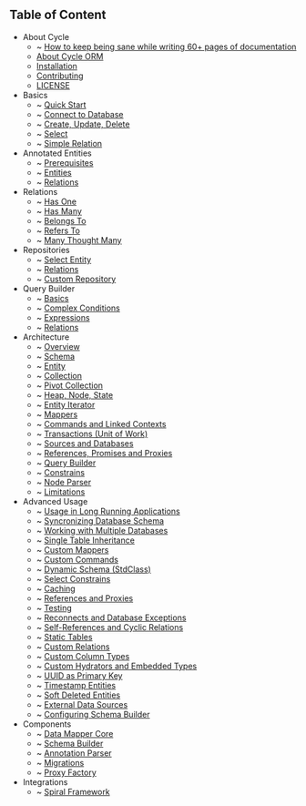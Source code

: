 Table of Content
----------------
* About Cycle
  * ~ [How to keep being sane while writing 60+ pages of documentation](https://github.com/cycle/docs)
  * [About Cycle ORM](intro/about.md)
  * [Installation](intro/install.md)
  * [Contributing](contributing.md)
  * [LICENSE](license.md)
* Basics
  * ~ [Quick Start](basic/quick-start.md)
  * ~ [Connect to Database](basic/connetion.md)
  * ~ [Create, Update, Delete](basic/crud.md)
  * ~ [Select](basic/select.md)
  * ~ [Simple Relation](basic/relation.md)
* Annotated Entities
  * ~ [Prerequisites](annotated/prerequisites.md)
  * ~ [Entities](annotated/entity.md)
  * ~ [Relations](annotated/relations.md)
* Relations
  * ~ [Has One](relation/has-one.md)
  * ~ [Has Many](relation/has-many.md)
  * ~ [Belongs To](relation/belongs-to.md)
  * ~ [Refers To](relation/refers-to.md)
  * ~ [Many Thought Many](relation/many-though-many.md)
* Repositories
  * ~ [Select Entity](repository/select.md)
  * ~ [Relations](repository/relations.md)
  * ~ [Custom Repository](repository/custom.md)
* Query Builder
  * ~ [Basics](query-builder/basic.md)
  * ~ [Complex Conditions](query-builder/complex.md)
  * ~ [Expressions](query-builder/expressions.md)
  * ~ [Relations](query-builder/relations.md)
* Architecture
  * ~ [Overview](architecture/overview.md)
  * ~ [Schema](architecture/schema.md)
  * ~ [Entity](architecture/entity.md)
  * ~ [Collection](architecture/collection.md)
  * ~ [Pivot Collection](architecture/pivot-collection.md)
  * ~ [Heap, Node, State](architecture/heap.md)
  * ~ [Entity Iterator](architecture/iterator.md)
  * ~ [Mappers](architecture/mapper.md)
  * ~ [Commands and Linked Contexts](architecture/command.md)
  * ~ [Transactions (Unit of Work)](architecture/transaction.md)
  * ~ [Sources and Databases](architecture/source.md)
  * ~ [References, Promises and Proxies](architecture/promise.md)
  * ~ [Query Builder](architecture/query-builder.md)
  * ~ [Constrains](architecture/constrain.md)
  * ~ [Node Parser](architecture/node-parser.md)
  * ~ [Limitations](architecture/limitations.md)
* Advanced Usage
  * ~ [Usage in Long Running Applications](advanced/daemonizing.md)
  * ~ [Syncronizing Database Schema](advanced/sync-schema.md)
  * ~ [Working with Multiple Databases](advanced/multiple-databases.md)
  * ~ [Single Table Inheritance](advanced/single-table-inheritance.md)
  * ~ [Custom Mappers](advanced/custom-mapper.md)
  * ~ [Custom Commands](advanced/custom-command.md)
  * ~ [Dynamic Schema (StdClass)](advanced/dynamic-schema.md)
  * ~ [Select Constrains](advanced/constrain.md)
  * ~ [Caching](advanced/caching.md)
  * ~ [References and Proxies](advanced/references.md)
  * ~ [Testing](advanced/testing.md)
  * ~ [Reconnects and Database Exceptions](advanced/exception.md)
  * ~ [Self-References and Cyclic Relations](advanced/cyclic.md)
  * ~ [Static Tables](advanced/static.md)
  * ~ [Custom Relations](advanced/custom-reation.md)
  * ~ [Custom Column Types](advances/custom-column.md)
  * ~ [Custom Hydrators and Embedded Types](advanced/hydrator.md)
  * ~ [UUID as Primary Key](advanced/uuid.md)
  * ~ [Timestamp Entities](advanced/timestamp.md)
  * ~ [Soft Deleted Entities](advanced/soft-deletes.md)
  * ~ [External Data Sources](advanced/external.md)
  * ~ [Configuring Schema Builder](advanced/schema-builder.md)
* Components
  * ~ [Data Mapper Core](component/core.md)
  * ~ [Schema Builder](component/schema-builder.md)
  * ~ [Annotation Parser](component/annotated.md)
  * ~ [Migrations](component/migrations.md)
  * ~ [Proxy Factory](component/proxy-factory.md)
* Integrations
  * ~ [Spiral Framework](integration/spiral.md)
